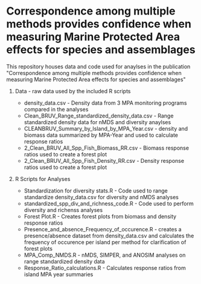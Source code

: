# Correspondence among multiple methods provides confidence when measuring Marine Protected Area effects for species and assemblages
This repository houses data and code used for anaylses in the publication "Correspondence among multiple methods provides confidence when measuring Marine Protected Area effects for species and assemblages"

1. Data - raw data used by the included R scripts
    - density_data.csv - Density data from 3 MPA monitoring programs compared in the analyses
    - Clean_BRUV_Range_standardized_density_data.csv - Range standardized density data for nMDS and diversity anaylses
    - CLEANBRUV_Summary_by_Island_by_MPA_Year.csv - density and biomass data summarized by MPA-Year and used to calculate response ratios
    - 2_Clean_BRUV_All_Spp_Fish_Biomass_RR.csv - Biomass response ratios used to create a forest plot
    - 2_Clean_BRUV_All_Spp_Fish_Density_RR.csv - Density response ratios used to create a forest plot
  
2. R Scripts for Analyses
    - Standardization for diversity stats.R - Code used to range standardize density_data.csv for diversity and nMDS analyses
    - standardized_spp_div_and_richness_code.R - Code used to perform diversity and richenss analyses
    - Forest Plot.R - Creates forest plots from biomass and density response ratios
    - Presence_and_absence_Frequency_of_occurence.R - creates a presence/absence dataset from density_data.csv and calculates the frequency of occurence per island per method for clarification of forest plots
    - MPA_Comp_NMDS.R - nMDS, SIMPER, and ANOSIM analyses on range standardized density data
    - Response_Ratio_calculations.R - Calculates response ratios from island MPA year summaries
